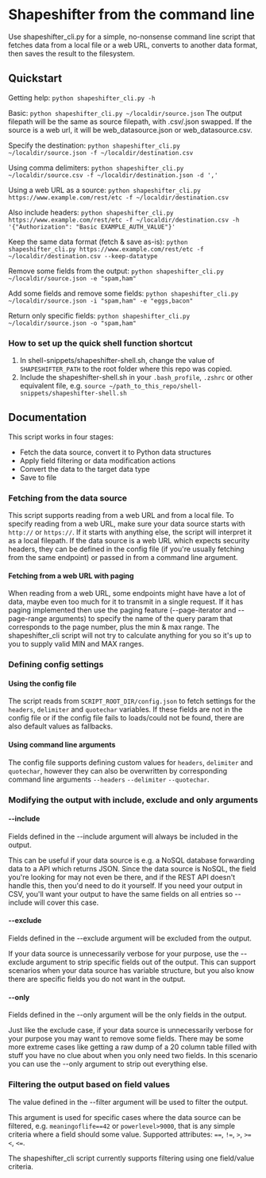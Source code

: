 # Shapeshifter from the command line

Use shapeshifter_cli.py for a simple, no-nonsense command line script that fetches data from a local file or a web URL, converts to another data format, then saves the result to the filesystem.

## Quickstart

Getting help:
`python shapeshifter_cli.py -h`

Basic:
`python shapeshifter_cli.py ~/localdir/source.json`
The output filepath will be the same as source filepath, with .csv/.json swapped. If the source is a web url, it will be web_datasource.json or web_datasource.csv.

Specify the destination:
`python shapeshifter_cli.py ~/localdir/source.json -f ~/localdir/destination.csv`

Using comma delimiters:
`python shapeshifter_cli.py ~/localdir/source.csv -f ~/localdir/destination.json -d ','`

Using a web URL as a source:
`python shapeshifter_cli.py https://www.example.com/rest/etc -f ~/localdir/destination.csv`

Also include headers:
`python shapeshifter_cli.py https://www.example.com/rest/etc -f ~/localdir/destination.csv -h '{"Authorization": "Basic EXAMPLE_AUTH_VALUE"}'`

Keep the same data format (fetch & save as-is):
`python shapeshifter_cli.py https://www.example.com/rest/etc -f ~/localdir/destination.csv --keep-datatype`

Remove some fields from the output:
`python shapeshifter_cli.py ~/localdir/source.json -e "spam,ham"`

Add some fields and remove some fields:
`python shapeshifter_cli.py ~/localdir/source.json -i "spam,ham" -e "eggs,bacon"`

Return only specific fields:
`python shapeshifter_cli.py ~/localdir/source.json -o "spam,ham"`

### How to set up the quick shell function shortcut

1. In shell-snippets/shapeshifter-shell.sh, change the value of `SHAPESHIFTER_PATH` to the root folder where this repo was copied.
2. Include the shapeshifter-shell.sh in your `.bash_profile`, `.zshrc` or other equivalent file, e.g. `source ~/path_to_this_repo/shell-snippets/shapeshifter-shell.sh`

## Documentation

This script works in four stages:

* Fetch the data source, convert it to Python data structures
* Apply field filtering or data modification actions
* Convert the data to the target data type
* Save to file

### Fetching from the data source

This script supports reading from a web URL and from a local file. To specify reading from a web URL, make sure your data source starts with `http://` or `https://`. If it starts with anything else, the script will interpret it as a local filepath. If the data source is a web URL which expects security headers, they can be defined in the config file (if you're usually fetching from the same endpoint) or passed in from a command line argument.

#### Fetching from a web URL with paging

When reading from a web URL, some endpoints might have have a lot of data, maybe even too much for it to transmit in a single request. If it has paging implemented then use the paging feature (--page-iterator and --page-range arguments) to specify the name of the query param that corresponds to the page number, plus the min & max range. The shapeshifter_cli script will not try to calculate anything for you so it's up to you to supply valid MIN and MAX ranges.

### Defining config settings

#### Using the config file

The script reads from `SCRIPT_ROOT_DIR/config.json` to fetch settings for the `headers`, `delimiter` and `quotechar` variables. If these fields are not in the config file or if the config file fails to loads/could not be found, there are also default values as fallbacks.

#### Using command line arguments

The config file supports defining custom values for `headers`, `delimiter` and `quotechar`, however they can also be overwritten by corresponding command line arguments `--headers` `--delimiter` `--quotechar`.

### Modifying the output with include, exclude and only arguments

#### --include

Fields defined in the --include argument will always be included in the output.

This can be useful if your data source is e.g. a NoSQL database forwarding data to a API which returns JSON. Since the data source is NoSQL, the field you're looking for may not even be there, and if the REST API doesn't handle this, then you'd need to do it yourself. If you need your output in CSV, you'll want your output to have the same fields on all entries so --include will cover this case.

#### --exclude

Fields defined in the --exclude argument will be excluded from the output.

If your data source is unnecessarily verbose for your purpose, use the --exclude argument to strip specific fields out of the output. This can support scenarios when your data source has variable structure, but you also know there are specific fields you do not want in the output.

#### --only

Fields defined in the --only argument will be the only fields in the output.

Just like the exclude case, if your data source is unnecessarily verbose for your purpose you may want to remove some fields. There may be some more extreme cases like getting a raw dump of a 20 column table filled with stuff you have no clue about when you only need two fields. In this scenario you can use the --only argument to strip out everything else.

### Filtering the output based on field values

The value defined in the --filter argument will be used to filter the output.

This argument is used for specific cases where the data source can be filtered, e.g. `meaningoflife==42` or `powerlevel>9000`, that is any simple criteria where a field should some value. Supported attributes: `==`, `!=`, `>`, `>=` `<`, `<=`.

The shapeshifter_cli script currently supports filtering using one field/value criteria.

